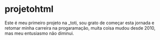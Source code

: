 # projetohtml

Este é meu primeiro projeto na _toti, sou grato de começar esta jornada e retomar minha carreira na progaramação, muita coisa mudou desde 2010, mas meu entusiasmo não diminui.
